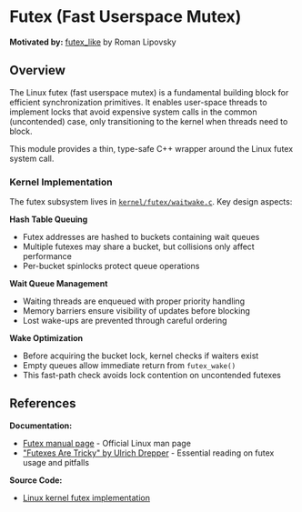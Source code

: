 # Futex (Fast Userspace Mutex)

**Motivated by:** [futex_like](https://gitlab.com/Lipovsky/futex_like) by Roman Lipovsky

## Overview

The Linux futex (fast userspace mutex) is a fundamental building block for efficient synchronization primitives. It enables user-space threads to implement locks that avoid expensive system calls in the common (uncontended) case, only transitioning to the kernel when threads need to block.

This module provides a thin, type-safe C++ wrapper around the Linux futex system call.

### Kernel Implementation

The futex subsystem lives in [`kernel/futex/waitwake.c`](https://github.com/torvalds/linux/blob/master/kernel/futex/waitwake.c). Key design aspects:

**Hash Table Queuing**
- Futex addresses are hashed to buckets containing wait queues
- Multiple futexes may share a bucket, but collisions only affect performance
- Per-bucket spinlocks protect queue operations

**Wait Queue Management**
- Waiting threads are enqueued with proper priority handling
- Memory barriers ensure visibility of updates before blocking
- Lost wake-ups are prevented through careful ordering

**Wake Optimization**
- Before acquiring the bucket lock, kernel checks if waiters exist
- Empty queues allow immediate return from `futex_wake()`
- This fast-path check avoids lock contention on uncontended futexes

## References

**Documentation:**
- [Futex manual page](https://man7.org/linux/man-pages/man2/futex.2.html) - Official Linux man page
- ["Futexes Are Tricky" by Ulrich Drepper](https://www.akkadia.org/drepper/futex.pdf) - Essential reading on futex usage and pitfalls

**Source Code:**
- [Linux kernel futex implementation](https://github.com/torvalds/linux/blob/master/kernel/futex/waitwake.c)
